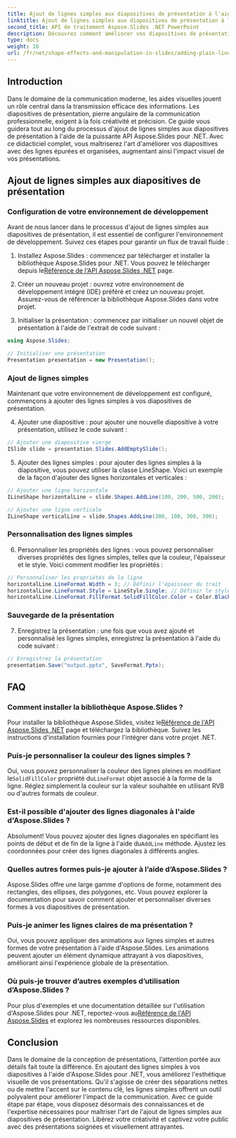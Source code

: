 ```yaml
---
title: Ajout de lignes simples aux diapositives de présentation à l'aide d'Aspose.Slides
linktitle: Ajout de lignes simples aux diapositives de présentation à l'aide d'Aspose.Slides
second_title: API de traitement Aspose.Slides .NET PowerPoint
description: Découvrez comment améliorer vos diapositives de présentation en ajoutant des lignes simples à l'aide d'Aspose.Slides for .NET. Suivez ce guide complet avec des instructions étape par étape et des exemples de code source.
type: docs
weight: 16
url: /fr/net/shape-effects-and-manipulation-in-slides/adding-plain-lines/
---
```


## Introduction

Dans le domaine de la communication moderne, les aides visuelles jouent un rôle central dans la transmission efficace des informations. Les diapositives de présentation, pierre angulaire de la communication professionnelle, exigent à la fois créativité et précision. Ce guide vous guidera tout au long du processus d'ajout de lignes simples aux diapositives de présentation à l'aide de la puissante API Aspose.Slides pour .NET. Avec ce didacticiel complet, vous maîtriserez l'art d'améliorer vos diapositives avec des lignes épurées et organisées, augmentant ainsi l'impact visuel de vos présentations.

## Ajout de lignes simples aux diapositives de présentation

### Configuration de votre environnement de développement

Avant de nous lancer dans le processus d'ajout de lignes simples aux diapositives de présentation, il est essentiel de configurer l'environnement de développement. Suivez ces étapes pour garantir un flux de travail fluide :

1.  Installez Aspose.Slides : commencez par télécharger et installer la bibliothèque Aspose.Slides pour .NET. Vous pouvez le télécharger depuis le[Référence de l'API Aspose.Slides .NET](https://reference.aspose.com/slides/net/) page.

2. Créer un nouveau projet : ouvrez votre environnement de développement intégré (IDE) préféré et créez un nouveau projet. Assurez-vous de référencer la bibliothèque Aspose.Slides dans votre projet.

3. Initialiser la présentation : commencez par initialiser un nouvel objet de présentation à l'aide de l'extrait de code suivant :

```csharp
using Aspose.Slides;

// Initialiser une présentation
Presentation presentation = new Presentation();
```

### Ajout de lignes simples

Maintenant que votre environnement de développement est configuré, commençons à ajouter des lignes simples à vos diapositives de présentation.

4. Ajouter une diapositive : pour ajouter une nouvelle diapositive à votre présentation, utilisez le code suivant :

```csharp
// Ajouter une diapositive vierge
ISlide slide = presentation.Slides.AddEmptySlide();
```

5. Ajouter des lignes simples : pour ajouter des lignes simples à la diapositive, vous pouvez utiliser la classe LineShape. Voici un exemple de la façon d'ajouter des lignes horizontales et verticales :

```csharp
// Ajouter une ligne horizontale
ILineShape horizontalLine = slide.Shapes.AddLine(100, 200, 500, 200);

// Ajouter une ligne verticale
ILineShape verticalLine = slide.Shapes.AddLine(300, 100, 300, 300);
```

### Personnalisation des lignes simples

6. Personnaliser les propriétés des lignes : vous pouvez personnaliser diverses propriétés des lignes simples, telles que la couleur, l'épaisseur et le style. Voici comment modifier les propriétés :

```csharp
// Personnaliser les propriétés de la ligne
horizontalLine.LineFormat.Width = 3; // Définir l'épaisseur du trait
horizontalLine.LineFormat.Style = LineStyle.Single; // Définir le style de ligne
horizontalLine.LineFormat.FillFormat.SolidFillColor.Color = Color.Black; //Définir la couleur de la ligne
```

### Sauvegarde de la présentation

7. Enregistrez la présentation : une fois que vous avez ajouté et personnalisé les lignes simples, enregistrez la présentation à l'aide du code suivant :

```csharp
// Enregistrez la présentation
presentation.Save("output.pptx", SaveFormat.Pptx);
```

## FAQ

### Comment installer la bibliothèque Aspose.Slides ?
 Pour installer la bibliothèque Aspose.Slides, visitez le[Référence de l'API Aspose.Slides .NET](https://reference.aspose.com/slides/net/) page et téléchargez la bibliothèque. Suivez les instructions d'installation fournies pour l'intégrer dans votre projet .NET.

### Puis-je personnaliser la couleur des lignes simples ?
 Oui, vous pouvez personnaliser la couleur des lignes pleines en modifiant le`SolidFillColor` propriété du`LineFormat` objet associé à la forme de la ligne. Réglez simplement la couleur sur la valeur souhaitée en utilisant RVB ou d'autres formats de couleur.

### Est-il possible d'ajouter des lignes diagonales à l'aide d'Aspose.Slides ?
 Absolument! Vous pouvez ajouter des lignes diagonales en spécifiant les points de début et de fin de la ligne à l'aide du`AddLine` méthode. Ajustez les coordonnées pour créer des lignes diagonales à différents angles.

### Quelles autres formes puis-je ajouter à l’aide d’Aspose.Slides ?
Aspose.Slides offre une large gamme d'options de forme, notamment des rectangles, des ellipses, des polygones, etc. Vous pouvez explorer la documentation pour savoir comment ajouter et personnaliser diverses formes à vos diapositives de présentation.

### Puis-je animer les lignes claires de ma présentation ?
Oui, vous pouvez appliquer des animations aux lignes simples et autres formes de votre présentation à l'aide d'Aspose.Slides. Les animations peuvent ajouter un élément dynamique attrayant à vos diapositives, améliorant ainsi l'expérience globale de la présentation.

### Où puis-je trouver d’autres exemples d’utilisation d’Aspose.Slides ?
 Pour plus d'exemples et une documentation détaillée sur l'utilisation d'Aspose.Slides pour .NET, reportez-vous au[Référence de l'API Aspose.Slides](https://reference.aspose.com/slides/net/) et explorez les nombreuses ressources disponibles.

## Conclusion

Dans le domaine de la conception de présentations, l’attention portée aux détails fait toute la différence. En ajoutant des lignes simples à vos diapositives à l'aide d'Aspose.Slides pour .NET, vous améliorez l'esthétique visuelle de vos présentations. Qu'il s'agisse de créer des séparations nettes ou de mettre l'accent sur le contenu clé, les lignes simples offrent un outil polyvalent pour améliorer l'impact de la communication. Avec ce guide étape par étape, vous disposez désormais des connaissances et de l'expertise nécessaires pour maîtriser l'art de l'ajout de lignes simples aux diapositives de présentation. Libérez votre créativité et captivez votre public avec des présentations soignées et visuellement attrayantes.